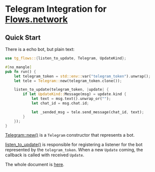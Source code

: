 # Telegram Integration for [Flows.network](https://test.flows.network)

## Quick Start

There is a echo bot, but plain text:

```rust
use tg_flows::{listen_to_update, Telegram, UpdateKind};

#[no_mangle]
pub fn run() {
    let telegram_token = std::env::var("telegram_token").unwrap();
    let tele = Telegram::new(telegram_token.clone());

    listen_to_update(telegram_token, |update| {
        if let UpdateKind::Message(msg) = update.kind {
            let text = msg.text().unwrap_or("");
            let chat_id = msg.chat.id;

            let _sended_msg = tele.send_message(chat_id, text);
        }
    });
}
```

[Telegram::new()](https://docs.rs/tg-flows/latest/tg_flows/struct.Telegram.html#method.new) is a `Telegram` constructor that represents a bot.

[listen_to_update()](https://docs.rs/tg-flows/latest/tg_flows/fn.listen_to_update.html) is responsible for registering a listener for the bot
represented by the `telegram_token`. When a new `Update` coming, the callback
is called with received `Update`.

The whole document is [here](https://docs.rs/tg-flows).
